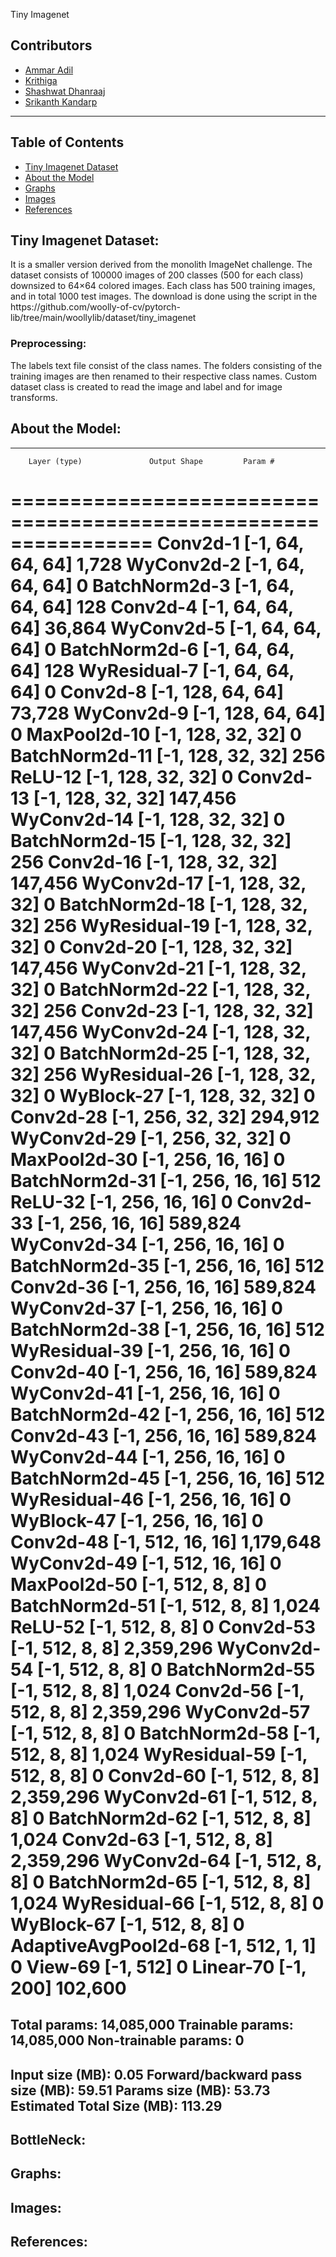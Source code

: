 Tiny Imagenet

## Contributors

* [Ammar Adil](https://github.com/adilsammar)
* [Krithiga](https://github.com/BottleSpink)
* [Shashwat Dhanraaj](https://github.com/sdhanraaj12)
* [Srikanth Kandarp](https://github.com/Srikanth-Kandarp)
---

## Table of Contents
  - [Tiny Imagenet Dataset](#tiny-imagenet-dataset)
  - [About the Model](#about-the-model)
  - [Graphs](#graphs)
  - [Images](#images)
  - [References](#references)
  
## Tiny Imagenet Dataset:

<p> It is a smaller version derived from the monolith ImageNet challenge. The dataset consists of 100000 images of 200 classes (500 for each class) downsized to 64×64 colored images. Each class has 500 training images, and in total 1000 test images. The download is done using the script in the https://github.com/woolly-of-cv/pytorch-lib/tree/main/woollylib/dataset/tiny_imagenet </p>

### Preprocessing:

<p> The labels text file consist of the class names. The folders consisting of the training images are then renamed to their respective class names. Custom dataset class is created to read the image and label and for image transforms. <p>

## About the Model:
  
----------------------------------------------------------------
        Layer (type)               Output Shape         Param #
================================================================
            Conv2d-1           [-1, 64, 64, 64]           1,728
          WyConv2d-2           [-1, 64, 64, 64]               0
       BatchNorm2d-3           [-1, 64, 64, 64]             128
            Conv2d-4           [-1, 64, 64, 64]          36,864
          WyConv2d-5           [-1, 64, 64, 64]               0
       BatchNorm2d-6           [-1, 64, 64, 64]             128
        WyResidual-7           [-1, 64, 64, 64]               0
            Conv2d-8          [-1, 128, 64, 64]          73,728
          WyConv2d-9          [-1, 128, 64, 64]               0
        MaxPool2d-10          [-1, 128, 32, 32]               0
      BatchNorm2d-11          [-1, 128, 32, 32]             256
             ReLU-12          [-1, 128, 32, 32]               0
           Conv2d-13          [-1, 128, 32, 32]         147,456
         WyConv2d-14          [-1, 128, 32, 32]               0
      BatchNorm2d-15          [-1, 128, 32, 32]             256
           Conv2d-16          [-1, 128, 32, 32]         147,456
         WyConv2d-17          [-1, 128, 32, 32]               0
      BatchNorm2d-18          [-1, 128, 32, 32]             256
       WyResidual-19          [-1, 128, 32, 32]               0
           Conv2d-20          [-1, 128, 32, 32]         147,456
         WyConv2d-21          [-1, 128, 32, 32]               0
      BatchNorm2d-22          [-1, 128, 32, 32]             256
           Conv2d-23          [-1, 128, 32, 32]         147,456
         WyConv2d-24          [-1, 128, 32, 32]               0
      BatchNorm2d-25          [-1, 128, 32, 32]             256
       WyResidual-26          [-1, 128, 32, 32]               0
          WyBlock-27          [-1, 128, 32, 32]               0
           Conv2d-28          [-1, 256, 32, 32]         294,912
         WyConv2d-29          [-1, 256, 32, 32]               0
        MaxPool2d-30          [-1, 256, 16, 16]               0
      BatchNorm2d-31          [-1, 256, 16, 16]             512
             ReLU-32          [-1, 256, 16, 16]               0
           Conv2d-33          [-1, 256, 16, 16]         589,824
         WyConv2d-34          [-1, 256, 16, 16]               0
      BatchNorm2d-35          [-1, 256, 16, 16]             512
           Conv2d-36          [-1, 256, 16, 16]         589,824
         WyConv2d-37          [-1, 256, 16, 16]               0
      BatchNorm2d-38          [-1, 256, 16, 16]             512
       WyResidual-39          [-1, 256, 16, 16]               0
           Conv2d-40          [-1, 256, 16, 16]         589,824
         WyConv2d-41          [-1, 256, 16, 16]               0
      BatchNorm2d-42          [-1, 256, 16, 16]             512
           Conv2d-43          [-1, 256, 16, 16]         589,824
         WyConv2d-44          [-1, 256, 16, 16]               0
      BatchNorm2d-45          [-1, 256, 16, 16]             512
       WyResidual-46          [-1, 256, 16, 16]               0
          WyBlock-47          [-1, 256, 16, 16]               0
           Conv2d-48          [-1, 512, 16, 16]       1,179,648
         WyConv2d-49          [-1, 512, 16, 16]               0
        MaxPool2d-50            [-1, 512, 8, 8]               0
      BatchNorm2d-51            [-1, 512, 8, 8]           1,024
             ReLU-52            [-1, 512, 8, 8]               0
           Conv2d-53            [-1, 512, 8, 8]       2,359,296
         WyConv2d-54            [-1, 512, 8, 8]               0
      BatchNorm2d-55            [-1, 512, 8, 8]           1,024
           Conv2d-56            [-1, 512, 8, 8]       2,359,296
         WyConv2d-57            [-1, 512, 8, 8]               0
      BatchNorm2d-58            [-1, 512, 8, 8]           1,024
       WyResidual-59            [-1, 512, 8, 8]               0
           Conv2d-60            [-1, 512, 8, 8]       2,359,296
         WyConv2d-61            [-1, 512, 8, 8]               0
      BatchNorm2d-62            [-1, 512, 8, 8]           1,024
           Conv2d-63            [-1, 512, 8, 8]       2,359,296
         WyConv2d-64            [-1, 512, 8, 8]               0
      BatchNorm2d-65            [-1, 512, 8, 8]           1,024
       WyResidual-66            [-1, 512, 8, 8]               0
          WyBlock-67            [-1, 512, 8, 8]               0
AdaptiveAvgPool2d-68            [-1, 512, 1, 1]               0
             View-69                  [-1, 512]               0
           Linear-70                  [-1, 200]         102,600
================================================================
Total params: 14,085,000
Trainable params: 14,085,000
Non-trainable params: 0
----------------------------------------------------------------
Input size (MB): 0.05
Forward/backward pass size (MB): 59.51
Params size (MB): 53.73
Estimated Total Size (MB): 113.29
----------------------------------------------------------------
  
  
## BottleNeck:
  
## Graphs:
  
## Images:

## References:
  
